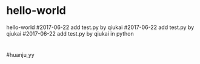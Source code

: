 # hello-world
hello-world
#2017-06-22 add test.py by qiukai
#2017-06-22 add test.py by qiukai
#2017-06-22 add test.py by qiukai in python
#
#
#huanju_yy
